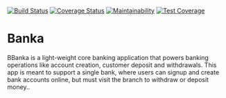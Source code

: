 [![Build Status](https://travis-ci.org/PelumiAlesh/Banka.svg?branch=Develop)](https://travis-ci.org/PelumiAlesh/Banka)
[![Coverage Status](https://coveralls.io/repos/github/PelumiAlesh/Banka/badge.svg)](https://coveralls.io/github/PelumiAlesh/Banka)
[![Maintainability](https://api.codeclimate.com/v1/badges/206cd63a9bb2e454c26e/maintainability)](https://codeclimate.com/github/PelumiAlesh/Banka/maintainability)
[![Test Coverage](https://api.codeclimate.com/v1/badges/206cd63a9bb2e454c26e/test_coverage)](https://codeclimate.com/github/PelumiAlesh/Banka/test_coverage)
# Banka
BBanka is a light-weight core banking application that powers banking operations like account
creation, customer deposit and withdrawals. This app is meant to support a single bank, where
users can signup and create bank accounts online, but must visit the branch to withdraw or
deposit money..
